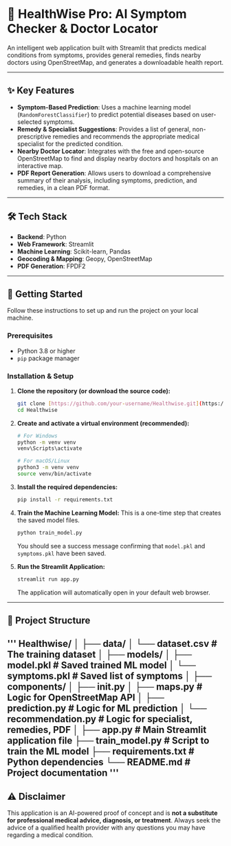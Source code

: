 # 🧠 HealthWise Pro: AI Symptom Checker & Doctor Locator

An intelligent web application built with Streamlit that predicts medical conditions from symptoms, provides general remedies, finds nearby doctors using OpenStreetMap, and generates a downloadable health report.

---

## ✨ Key Features

-   **Symptom-Based Prediction**: Uses a machine learning model (`RandomForestClassifier`) to predict potential diseases based on user-selected symptoms.
-   **Remedy & Specialist Suggestions**: Provides a list of general, non-prescriptive remedies and recommends the appropriate medical specialist for the predicted condition.
-   **Nearby Doctor Locator**: Integrates with the free and open-source OpenStreetMap to find and display nearby doctors and hospitals on an interactive map.
-   **PDF Report Generation**: Allows users to download a comprehensive summary of their analysis, including symptoms, prediction, and remedies, in a clean PDF format.

---

## 🛠️ Tech Stack

-   **Backend**: Python
-   **Web Framework**: Streamlit
-   **Machine Learning**: Scikit-learn, Pandas
-   **Geocoding & Mapping**: Geopy, OpenStreetMap
-   **PDF Generation**: FPDF2

---

## 🚀 Getting Started

Follow these instructions to set up and run the project on your local machine.

### Prerequisites

-   Python 3.8 or higher
-   `pip` package manager

### Installation & Setup

1.  **Clone the repository (or download the source code):**
    ```bash
    git clone [https://github.com/your-username/Healthwise.git](https://github.com/your-username/Healthwise.git)
    cd Healthwise
    ```

2.  **Create and activate a virtual environment (recommended):**
    ```bash
    # For Windows
    python -m venv venv
    venv\Scripts\activate

    # For macOS/Linux
    python3 -m venv venv
    source venv/bin/activate
    ```

3.  **Install the required dependencies:**
    ```bash
    pip install -r requirements.txt
    ```

4.  **Train the Machine Learning Model:**
    This is a one-time step that creates the saved model files.
    ```bash
    python train_model.py
    ```
    You should see a success message confirming that `model.pkl` and `symptoms.pkl` have been saved.

5.  **Run the Streamlit Application:**
    ```bash
    streamlit run app.py
    ```
    The application will automatically open in your default web browser.

---

## 📁 Project Structure
'''
Healthwise/
│
├── data/
│   └── dataset.csv         # The training dataset
│
├── models/
│   ├── model.pkl           # Saved trained ML model
│   └── symptoms.pkl        # Saved list of symptoms
│
├── components/
│   ├── init.py
│   ├── maps.py             # Logic for OpenStreetMap API
│   ├── prediction.py       # Logic for ML prediction
│   └── recommendation.py   # Logic for specialist, remedies, PDF
│
├── app.py                  # Main Streamlit application file
├── train_model.py          # Script to train the ML model
├── requirements.txt        # Python dependencies
└── README.md               # Project documentation
'''
---

## ⚠️ Disclaimer

This application is an AI-powered proof of concept and is **not a substitute for professional medical advice, diagnosis, or treatment**. Always seek the advice of a qualified health provider with any questions you may have regarding a medical condition.



